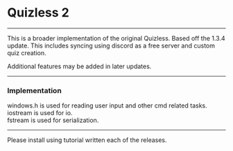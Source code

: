 # Quizless 2
---
This is a broader implementation of the original Quizless. Based off the 1.3.4 update.
This includes syncing using discord as a free server and custom quiz creation.

Additional features may be added in later updates.

--- 
### Implementation
windows.h is used for reading user input and other cmd related tasks. <br>
iostream is used for io. <br>
fstream is used for serialization.

---
Please install using tutorial written each of the releases.
